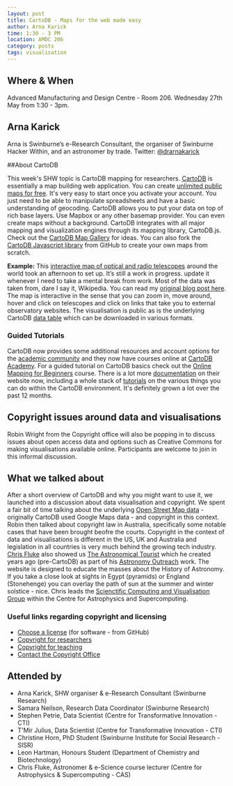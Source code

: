 ```yaml
---
layout: post
title: CartoDB - Maps for the web made easy
author: Arna Karick
time: 1:30 - 3 PM
location: AMDC 206
category: posts
tags: visualisation
---
```


## Where & When

Advanced Manufacturing and Design Centre - Room 206. Wednesday 27th May from 1:30 - 3pm.

## Arna Karick
Arna is Swinburne’s e-Research Consultant, the organiser of Swinburne Hacker Within, and an astronomer by trade. Twitter: [@drarnakarick](https://twitter.com/drarnakarick)

##About CartoDB 

This week's SHW topic is CartoDB mapping for researchers. [CartoDB](https://cartodb.com) is essentially a map building web application. You can create [unlimited public maps for free](https://cartodb.com/pricing-features). It's very easy to start once you activate your account.   You just need to be able to manipulate spreadsheets and have a basic understanding of geocoding. CartoDB allows you to put your data on top of rich base layers. Use Mapbox or any other basemap provider. You can even create maps without a background. CartoDB integrates with all major mapping and visualization engines through its mapping library, CartoDB.js. Check out the [CartoDB Map Gallery](https://cartodb.com/gallery/) for ideas. You can also fork the [CartoDB Javascript library](https://github.com/CartoDB/cartodb.js/) from GitHub to create your own maps from scratch.

**Example:** This [interactive map of optical and radio telescopes](http://drarnakarick.cartodb.com/viz/9eefe1ba-179b-11e4-af10-0e10bcd91c2b/public_map?title=true&description=true&search=false&shareable=true&cartodb_logo=true&layer_selector=false&legends=true&scrollwheel=true&fullscreen=true&sublayer_options=1&sql=&zoom=2&center_lat=25.77189348043032&center_lon=0) around the world took an afternoon to set up. It’s still a work in progress. update it whenever I need to take a mental break from work. Most of the data was taken from, dare I say it, Wikipedia. You can read my [original blog post here](https://chasingtelescopes.wordpress.com/2014/07/24/my-very-own-hack-day-mapping-for-researchers/). The map is interactive in the sense that you can zoom in, move around, hover and click on telescopes and click on links that take you to external observatory websites. The visualisation is public as is the underlying CartoDB [data table](http://drarnakarick.cartodb.com/tables/telescopes_around_the_world/public) which can be downloaded in various formats.

### Guided Tutorials ###
CartoDB now provides some additional resources and account options for the [academic community](https://cartodb.com/industries/education-and-research/) and they now have courses online at [CartoDB Academy](http://academy.cartodb.com). For a guided tutorial on CartoDB basics check out the [Online Mapping for Beginners](http://academy.cartodb.com/courses/01-beginners-course.html) course. There is a lot more [documentation](https://cartodb.com/docs/) on their website now, including a whole stack of [tutorials](http://docs.cartodb.com/tutorials.html) on the various things you can do within the CartoDB environment. It's definitely grown a lot over the past 12 months.

## Copyright issues around data and visualisations

Robin Wright from the Copyright office will also be popping in to discuss issues about open access data and options such as Creative Commons for making visualisations available online. Participants are welcome to join in this informal discussion.

## What we talked about ##

After a short overview of CartoDB and why you might want to use it, we launched into a discussion about data visualisation and copyright. We spent a fair bit of time talking about the underlying [Open Street Map data](https://www.openstreetmap.org) - originally CartoDB used Google Maps data - and copyright in this context. Robin then talked about copyright law in Australia, specifically some notable cases that have been brought beofre the courts. Copyright in the context of data and visualisations is different in the US, UK and Australia and legislation in all countries is very much behind the growing tech industry. [Chris Fluke](http://astronomy.swin.edu.au/staff/cfluke.html) also showed us [The Astronomical Tourist](http://astronomy.swin.edu.au/~cfluke/tourist/) which he created years ago (pre-CartoDB) as part of his [Astronomy Outreach](http://astronomy.swin.edu.au/outreach/) work. The website is designed to educate the masses about the History of Astronomy. If you take a close look at sights in Egypt (pyramids) or England (Stonehenge) you can overlay the path of sun at the summer and winter solstice - nice. Chris leads the [Scienctific Computing and Visualisation Group](http://astronomy.swin.edu.au/scivis/) within the Centre for Astrophysics and Supercomputing. 

### Useful links regarding copyright and licensing ###

* [Choose a license](http://choosealicense.com) (for software - from GitHub)
* [Copyright for researchers](http://www.swinburne.edu.au/copyright/researchers/)
* [Copyright for teaching](http://www.swinburne.edu.au/copyright/teaching/)
* [Contact the Copyright Office](http://www.swinburne.edu.au/copyright/contact/)

## Attended by

* Arna Karick, SHW organiser & e-Research Consultant (Swinburne Research)
* Samara Neilson, Research Data Coordinator (Swinburne Research)
* Stephen Petrie, Data Scientist (Centre for Transformative Innovation - CTI)
* T'Mir Julius, Data Scientist (Centre for Transformative Innovation - CTI)
* Christine Horn, PhD Student (Swinburne Institute for Social Research - SISR)
* Leon Hartman, Honours Student (Department of Chemistry and Biotechnology)
* Chris Fluke, Astronomer & e-Science course lecturer (Centre for Astrophysics & Supercomputing - CAS)
